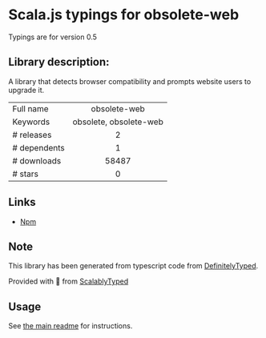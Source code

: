 
# Scala.js typings for obsolete-web

Typings are for version 0.5

## Library description:
A library that detects browser compatibility and prompts website users to upgrade it.

|                    |                 |
| ------------------ | :-------------: |
| Full name          | obsolete-web |
| Keywords           | obsolete, obsolete-web |
| # releases         | 2 |
| # dependents       | 1 |
| # downloads        | 58487 |
| # stars            | 0 |

## Links
- [Npm](https://www.npmjs.com/package/obsolete-web)
    


## Note
This library has been generated from typescript code from [DefinitelyTyped](https://definitelytyped.org).

Provided with :purple_heart: from [ScalablyTyped](https://github.com/oyvindberg/ScalablyTyped)

## Usage
See [the main readme](../../readme.md) for instructions.


